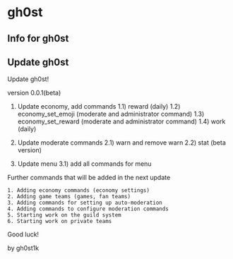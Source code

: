 # gh0st
## Info for gh0st
## Update gh0st

Update gh0st!

version 0.0.1(beta)

1. Update economy, add commands
        1.1) reward (daily)
        1.2) economy_set_emoji (moderate and administrator command)
        1.3) economy_set_reward (moderate and administrator command)
        1.4) work (daily)
    
2. Update moderate commands
    2.1) warn and remove warn
    2.2) stat (beta version)

3. Update menu
    3.1) add all commands for menu

Further commands that will be added in the next update

    1. Adding economy commands (economy settings)
    2. Adding game teams (games, fan teams)
    3. Adding commands for setting up auto-moderation
    4. Adding commands to configure moderation commands
    5. Starting work on the guild system
    6. Starting work on private teams

Good luck!

by gh0st1k


